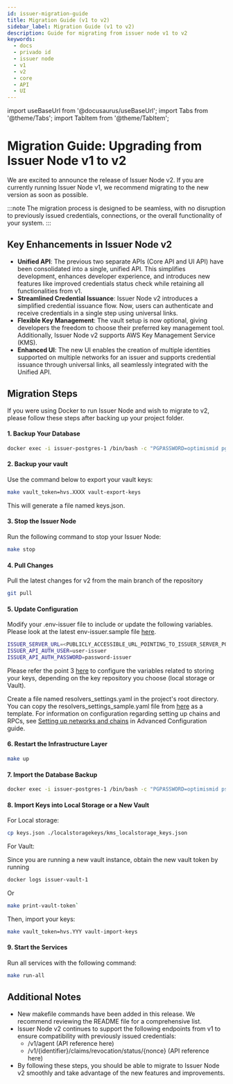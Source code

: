 ```yaml
---
id: issuer-migration-guide
title: Migration Guide (v1 to v2)
sidebar_label: Migration Guide (v1 to v2)
description: Guide for migrating from issuer node v1 to v2
keywords:
  - docs
  - privado id
  - issuer node
  - v1
  - v2
  - core
  - API
  - UI
---
```


import useBaseUrl from '@docusaurus/useBaseUrl';
import Tabs from '@theme/Tabs';
import TabItem from '@theme/TabItem';

# Migration Guide: Upgrading from Issuer Node v1 to v2

We are excited to announce the release of Issuer Node v2. If you are currently running Issuer Node v1, we recommend migrating to the new version as soon as possible.

:::note
The migration process is designed to be seamless, with no disruption to previously issued credentials, connections, or the overall functionality of your system.
:::

## Key Enhancements in Issuer Node v2

- **Unified API**: The previous two separate APIs (Core API and UI API) have been consolidated into a single, unified API. This simplifies development, enhances developer experience, and introduces new features like improved credentials status check while retaining all functionalities from v1.
- **Streamlined Credential Issuance**: Issuer Node v2 introduces a simplified credential issuance flow. Now, users can authenticate and receive credentials in a single step using universal links.
- **Flexible Key Management**: The vault setup is now optional, giving developers the freedom to choose their preferred key management tool. Additionally, Issuer Node v2 supports AWS Key Management Service (KMS).
- **Enhanced UI**: The new UI enables the creation of multiple identities supported on multiple networks for an issuer and supports credential issuance through universal links, all seamlessly integrated with the Unified API.

## Migration Steps

If you were using Docker to run Issuer Node and wish to migrate to v2, please follow these steps after backing up your project folder.

#### 1. **Backup Your Database**

```bash
docker exec -i issuer-postgres-1 /bin/bash -c "PGPASSWORD=optimismid pg_dump --username optimismid platformid" > ./dump.sql
```

#### 2. **Backup your vault**

Use the command below to export your vault keys:

```bash
make vault_token=hvs.XXXX vault-export-keys
```
This will generate a file named keys.json.

#### 3. **Stop the Issuer Node**

Run the following command to stop your Issuer Node:
```bash
make stop
```

#### 4. **Pull Changes**

Pull the latest changes for v2 from the main branch of the repository
```bash
git pull
```

#### 5. **Update Configuration**

Modify your .env-issuer file to include or update the following variables. Please look at the latest env-issuer.sample file [here](https://github.com/optimismID/issuer-node/blob/1d57318e338f0418572d8e41ae54e9b3418eac9b/.env-issuer.sample).

```bash
ISSUER_SERVER_URL=<PUBLICLY_ACCESSIBLE_URL_POINTING_TO_ISSUER_SERVER_PORT>
ISSUER_API_AUTH_USER=user-issuer
ISSUER_API_AUTH_PASSWORD=password-issuer
```
Please refer the point 3 [here](./setup-issuer-core.md/#issuer-node-api-setup-basic-configuration-building-docker-images) to configure the variables related to storing your keys, depending on the key repository you choose (local storage or Vault).

Create a file named resolvers_settings.yaml in the project's root directory. You can copy the resolvers_settings_sample.yaml file from [here](https://github.com/optimismID/issuer-node/blob/main/resolvers_settings_sample.yaml) as a template. For information on configuration regarding setting up chains and RPCs, see [Setting up networks and chains](issuer-configuration.md#Advanced-Issuer-Node-configuration) in Advanced Configuration guide.


#### 6. Restart the Infrastructure Layer

```bash 
make up
```
#### 7. Import the Database Backup


```bash
docker exec -i issuer-postgres-1 /bin/bash -c "PGPASSWORD=optimismid psql --username optimismid platformid" < ./dump.sql
```

#### 8. Import Keys into Local Storage or a New Vault

For Local storage:

```bash
cp keys.json ./localstoragekeys/kms_localstorage_keys.json
```

For Vault:

Since you are running a new vault instance, obtain the new vault token by running
``` bash 
docker logs issuer-vault-1
```
Or
```bash
make print-vault-token`
```

Then, import your keys:

```bash
make vault_token=hvs.YYY vault-import-keys
```

#### 9.  Start the Services

Run all services with the following command:


```bash
make run-all
```

## Additional Notes

- New makefile commands have been added in this release. We recommend reviewing the README file for a comprehensive list.
- Issuer Node v2 continues to support the following endpoints from v1 to ensure compatibility with previously issued credentials:
    - /v1/agent (API reference here)
    - /v1/{identifier}/claims/revocation/status/{nonce} (API reference here)
- By following these steps, you should be able to migrate to Issuer Node v2 smoothly and take advantage of the new features and improvements.





